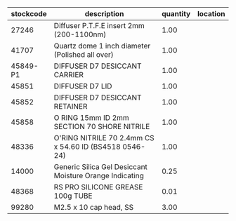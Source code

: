 |stockcode|description|quantity|location|
|---------|-----------|--------|--------|
|27246|Diffuser P.T.F.E insert 2mm (200-1100nm)|1.00||
|41707|Quartz dome 1 inch diameter (Polished all over)|1.00||
|45849-P1|DIFFUSER D7 DESICCANT CARRIER|1.00||
|45851|DIFFUSER D7 LID|1.00||
|45852|DIFFUSER D7 DESICCANT RETAINER|1.00||
|45858|O RING 15mm ID 2mm SECTION 70 SHORE NITRILE|1.00||
|48336|O'RING NITRILE 70 2.4mm CS x 54.60 ID (BS4518 0546-24)|1.00||
|14000|Generic Silica Gel Desiccant Moisture Orange Indicating|0.25||
|48368|RS PRO SILICONE GREASE 100g TUBE|0.01||
|99280|M2.5 x 10 cap head, SS|3.00||
